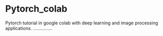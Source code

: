 # Pytorch_colab
Pytorch tutorial in google colab with deep learning and image processing applications.
...............
